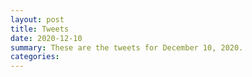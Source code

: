 ```yaml
---
layout: post
title: Tweets
date: 2020-12-10
summary: These are the tweets for December 10, 2020.
categories:
---
```


